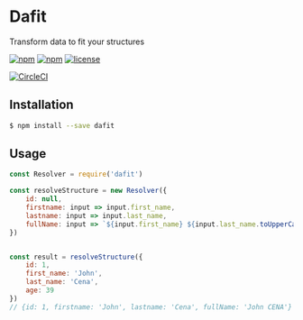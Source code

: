 # Dafit

Transform data to fit your structures


[![npm](https://img.shields.io/npm/v/dafit.svg?style=flat-square)](https://www.npmjs.com/package/dafit)
[![npm](https://img.shields.io/npm/dm/dafit.svg?style=flat-square)](https://www.npmjs.com/package/dafit)
[![license](https://img.shields.io/github/license/alexandrebodin/dafit.svg?style=flat-square)](https://opensource.org/licenses/MIT)

[![CircleCI](https://img.shields.io/circleci/project/alexandrebodin/dafit.svg?style=flat-square)](https://circleci.com/gh/alexandrebodin/dafit)

## Installation

```bash
$ npm install --save dafit
```

## Usage

```javascript
const Resolver = require('dafit')

const resolveStructure = new Resolver({
    id: null,
    firstname: input => input.first_name,
    lastname: input => input.last_name,
    fullName: input => `${input.first_name} ${input.last_name.toUpperCase()}`
})


const result = resolveStructure({
    id: 1,
    first_name: 'John',
    last_name: 'Cena',
    age: 39
}) 
// {id: 1, firstname: 'John', lastname: 'Cena', fullName: 'John CENA'} 
```